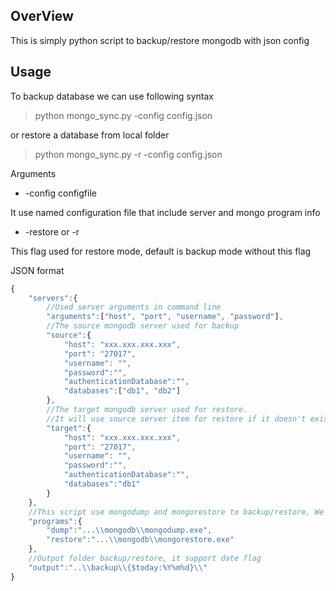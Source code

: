 ## OverView

This is simply python script to backup/restore mongodb with json config

## Usage

To backup database we can use following syntax 
> python mongo_sync.py -config config.json

or restore a database from local folder
> python mongo_sync.py -r -config config.json


Arguments

- -config configfile

It use named configuration file that include server and mongo program info

- -restore or -r

This flag used for restore mode, default is backup mode without this flag

JSON format
``` javascript
{
	"servers":{
		//Used server arguments in command line
		"arguments":["host", "port", "username", "password"],	
		//The source mongodb server used for backup
		"source":{												
			"host": "xxx.xxx.xxx.xxx",
			"port": "27017",
			"username": "",
			"password":"",
			"authenticationDatabase":"",
			"databases":["db1", "db2"]
		},
		//The target mongodb server used for restore.
		//It will use source server item for restore if it doesn't exist.
		"target":{												
			"host": "xxx.xxx.xxx.xxx",							
			"port": "27017",
			"username": "",
			"password":"",
			"authenticationDatabase":"",
			"databases":"db1"
		}
	},
	//This script use mongodump and mongorestore to backup/restore, We must set the program path of them
	"programs":{										
		"dump":"...\\mongodb\\mongodump.exe",
		"restore":"...\\mongodb\\mongorestore.exe"
	},
	//Output folder backup/restore, it support date flag
	"output":"..\\backup\\{$today:%Y%m%d}\\"
}
```
